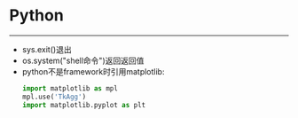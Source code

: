 # Python
---
+ sys.exit()退出
+ os.system("shell命令")返回返回值
+ python不是framework时引用matplotlib:
    ```python
    import matplotlib as mpl
    mpl.use('TkAgg')
    import matplotlib.pyplot as plt
    ```